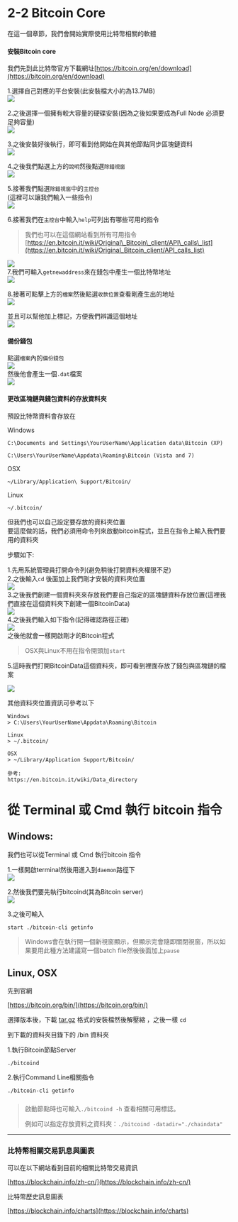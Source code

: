 # 2-2 Bitcoin Core

在這一個章節，我們會開始實際使用比特幣相關的軟體

#### 安裝Bitcoin core

我們先到此比特幣官方下載網址[https://bitcoin.org/en/download](https://bitcoin.org/en/download)

1.選擇自己對應的平台安裝\(此安裝檔大小約為13.7MB\)  
![](/assets/bitcoin-core-download.png)

2.之後選擇一個擁有較大容量的硬碟安裝\(因為之後如果要成為Full Node 必須要足夠容量\)  
![](/assets/bitcoin-install01.png)

3.之後安裝好後執行，即可看到他開始在與其他節點同步區塊鏈資料  
![](/assets/bitcoin-qt01.png)

4.之後我們點選上方的`說明`然後點選`除錯視窗`  
![](/assets/bitcoin-qt02.png)

5.接著我們點選`除錯視窗`中的`主控台`  
\(這裡可以讓我們輸入一些指令\)  
![](/assets/bitcoin-qt03.png)

6.接著我們在`主控台`中輸入`help`可列出有哪些可用的指令

> 我們也可以在這個網站看到所有可用指令  
> [https://en.bitcoin.it/wiki/Original\_Bitcoin\_client/API\_calls\_list](https://en.bitcoin.it/wiki/Original_Bitcoin_client/API_calls_list)

![](/assets/bitcoin-qt06.png)  
7.我們可輸入`getnewaddress`來在錢包中產生一個比特幣地址  
![](/assets/bitcoin-qt07.png)

8.接著可點擊上方的`檔案`然後點選`收款位置`查看剛產生出的地址  
![](/assets/bitcoin-qt08.png)

並且可以幫他加上標記，方便我們辨識這個地址  
![](/assets/bitcoin-qt09.png)

#### 備份錢包

點選`檔案`內的`備份錢包`  
![](/assets/bitcoin-qt10.png)  
然後他會產生一個`.dat`檔案  
![](/assets/bitcoin-qt11.png)

#### 更改區塊鏈與錢包資料的存放資料夾

預設比特幣資料會存放在

Windows

```
C:\Documents and Settings\YourUserName\Application data\Bitcoin (XP)

C:\Users\YourUserName\Appdata\Roaming\Bitcoin (Vista and 7)
```

OSX

```
~/Library/Application\ Support/Bitcoin/
```

Linux

```
~/.bitcoin/
```

但我們也可以自己設定要存放的資料夾位置  
要這麼做的話，我們必須用命令列來啟動bitcoin程式，並且在指令上輸入我們要用的資料夾

步驟如下:

1.先用系統管理員打開命令列\(避免稍後打開資料夾權限不足\)  
2.之後輸入`cd` 後面加上我們剛才安裝的資料夾位置  
![](/assets/bitcoin-qt12.png)  
3.之後我們創建一個資料夾來存放我們要自己指定的區塊鏈資料存放位置\(這裡我們直接在這個資料夾下創建一個BitcoinData\)  
![](/assets/bitcoin-qt13.png)  
4.之後我們輸入如下指令\(記得確認路徑正確\)  
![](/assets/start-qt-cmd.png)  
之後他就會一樣開啟剛才的Bitcoin程式

> OSX與Linux不用在指令開頭加`start`

5.這時我們打開BitcoinData這個資料夾，即可看到裡面存放了錢包與區塊鏈的檔案

![](/assets/bitcoin-qt14.png)

其他資料夾位置資訊可參考以下

```
Windows
> C:\Users\YourUserName\Appdata\Roaming\Bitcoin

Linux
> ~/.bitcoin/

OSX
> ~/Library/Application Support/Bitcoin/

參考:
https://en.bitcoin.it/wiki/Data_directory
```

# 從 Terminal 或 Cmd 執行 bitcoin 指令

## Windows:

我們也可以從Terminal 或 Cmd 執行bitcoin 指令

1.一樣開啟terminal然後用進入到`daemon`路徑下  
![](/assets/bitcoin-qt15.png)

2.然後我們要先執行bitcoind\(其為Bitcoin server\)  
![](/assets/bitcoin-qt16.png)

3.之後可輸入

```
start ./bitcoin-cli getinfo
```

> Windows會在執行開一個新視窗顯示，但顯示完會隨即關閉視窗，所以如果要用此種方法建議寫一個batch file然後後面加上`pause`

## Linux, OSX

先到官網

[https://bitcoin.org/bin/](https://bitcoin.org/bin/)

選擇版本後，下載 [tar.gz](https://bitcoin.org/bin/bitcoin-core-0.15.1/bitcoin-0.15.1-osx64.tar.gz) 格式的安裝檔然後解壓縮 ，之後一樣 `cd`

到下載的資料夾目錄下的 /bin 資料夾

1.執行Bitcoin節點Server

```
./bitcoind
```

2.執行Command Line相關指令

```
./bitcoin-cli getinfo
```

### 

> 啟動節點時也可輸入`./bitcoind -h` 查看相關可用標誌。
>
> 例如可以指定存放資料之資料夾：`./bitcoind -datadir="./chaindata"`

---

### 比特幣相關交易訊息與圖表

可以在以下網站看到目前的相關比特幣交易資訊

[https://blockchain.info/zh-cn/](https://blockchain.info/zh-cn/)

比特幣歷史訊息圖表

[https://blockchain.info/charts](https://blockchain.info/charts)


